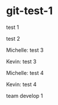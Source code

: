 # git-test-1

test 1

test 2

Michelle: test 3

Kevin: test 3

Michelle: test 4

Kevin: test 4

 team develop 1